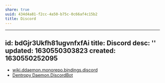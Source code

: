 ```yaml
---
share: true
uuid: 434d4a81-f2cc-4a50-b75c-0c66af4c15b2
title: Discord
---
```

---
id: bdGjr3Ukfh81ugvnfxfAi
title: Discord
desc: ''
updated: 1630550303823
created: 1630550252095
---

* [wiki.ddaemon.monorepo.bindings.discord](/16cc922f-56ea-422e-95be-72f5f55e4111)
* [Dentropy Daemon.DiscordBot](/undefined)